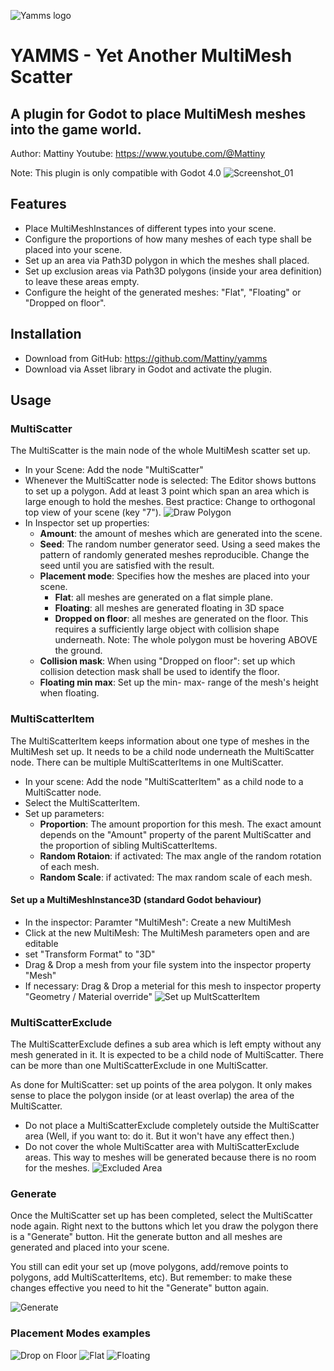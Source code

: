 ![Yamms logo](https://raw.githubusercontent.com/Mattiny/yamms/main/icon.svg)
# YAMMS - Yet Another MultiMesh Scatter
## A plugin for Godot to place MultiMesh meshes into the game world.

Author: Mattiny
Youtube: https://www.youtube.com/@Mattiny

Note: This plugin is only compatible with Godot 4.0
![Screenshot_01](https://user-images.githubusercontent.com/127634166/224740362-c7ddbf76-da05-48d6-a1a2-7aacbeb36a8a.png)
## Features

- Place MultiMeshInstances of different types into your scene.
- Configure the proportions of how many meshes of each type shall be placed into your scene.
- Set up an area via Path3D polygon in which the meshes shall placed.
- Set up exclusion areas via Path3D polygons (inside your area definition) to leave these areas empty.
- Configure the height of the generated meshes: "Flat", "Floating" or "Dropped on floor".

## Installation
- Download from GitHub: https://github.com/Mattiny/yamms
- Download via Asset library in Godot and activate the plugin.
 
## Usage
### MultiScatter
The MultiScatter is the main node of the whole MultiMesh scatter set up.
- In your Scene: Add the node "MultiScatter"
- Whenever the MultiScatter node is selected: The Editor shows buttons to set up a polygon. Add at least 3 point which span an area which is large enough to hold the meshes. Best practice: Change to orthogonal top view of your scene (key "7").
![Draw Polygon](https://user-images.githubusercontent.com/127634166/224745150-5638d22e-15f0-4249-9b09-28ddd3b9610d.png)
- In Inspector set up properties:
    - **Amount**: the amount of meshes which are generated into the scene.
    - **Seed**: The random number generator seed. Using a seed makes the pattern of randomly generated meshes reproducible. Change the seed until you are satisfied with the result.
    - **Placement mode**: Specifies how the meshes are placed into your scene.
        - **Flat**: all meshes are generated on a flat simple plane.
        - **Floating**: all meshes are generated floating in 3D space
        - **Dropped on floor**: all meshes are generated on the floor. This requires a sufficiently large object with collision shape underneath. Note: The whole polygon must be hovering ABOVE the ground.
    - **Collision mask**: When using "Dropped on floor": set up which collision detection mask shall be used to identify the floor.
    - **Floating min max**: Set up the min- max- range of the mesh's height when floating.

### MultiScatterItem
The MultiScatterItem keeps information about one type of meshes in the MultiMesh set up. It needs to be a child node underneath the MultiScatter node. There can be multiple MultiScatterItems in one MultiScatter.

- In your scene: Add the node "MultiScatterItem" as a child node to a MultiScatter node.
- Select the MultiScatterItem.
- Set up parameters:
    - **Proportion**: The amount proportion for this mesh. The exact amount depends on the "Amount" property of the parent MultiScatter and the proportion of sibling MultiScatterItems.
    - **Random Rotaion**: if activated: The max angle of the random rotation of each mesh.
    - **Random Scale**: if activated: The max random scale of each mesh.

#### Set up a MultiMeshInstance3D (standard Godot behaviour)
- In the inspector: Paramter "MultiMesh": Create a new MultiMesh
- Click at the new MultiMesh: The MultiMesh parameters open and are editable
- set "Transform Format" to "3D"
- Drag & Drop a mesh from your file system into the inspector property "Mesh"
- If necessary: Drag & Drop a meterial for this mesh to inspector property "Geometry / Material override"
![Set up MultScatterItem](https://user-images.githubusercontent.com/127634166/224749498-f22a347a-2520-4899-a6f1-3f294d2dec3c.png)


### MultiScatterExclude
The MultiScatterExclude defines a sub area which is left empty without any mesh generated in it. It is expected to be 
a child node of MultiScatter. There can be more than one MultiScatterExclude in one MultiScatter.

As done for MultiScatter: set up points of the area polygon. It only makes sense to place the polygon inside (or at least overlap) the area of the MultiScatter.
- Do not place a MultiScatterExclude completely outside the MultiScatter area (Well, if you want to: do it. But it won't have any effect then.)
- Do not cover the whole MultiScatter area with MultiScatterExclude areas. This way to meshes will be generated because there is no room for the meshes.
![Excluded Area](https://user-images.githubusercontent.com/127634166/224751430-f9619a4e-5bd7-4df0-ba8f-5e94289a7a4f.png)
### Generate
Once the MultiScatter set up has been completed, select the MultiScatter node again. Right next to the buttons which let you draw the polygon there is a "Generate" button.
Hit the generate button and all meshes are generated and placed into your scene.

You still can edit your set up (move polygons, add/remove points to polygons, add MultiScatterItems, etc). But remember: to make these changes effective you need to hit the "Generate" button again.

![Generate](https://user-images.githubusercontent.com/127634166/224752651-d2a880b3-40af-48ea-ac7b-31c6bed45162.png)


### Placement Modes examples
![Drop on Floor](https://user-images.githubusercontent.com/127634166/224754906-d7a9f054-8350-4a57-ab93-ec5a2359a277.png)
![Flat](https://user-images.githubusercontent.com/127634166/224755082-7e8175ca-62d7-4bb9-b8b9-6dfef52efb96.png)
![Floating](https://user-images.githubusercontent.com/127634166/224755268-d2387e14-3666-44a3-a031-99751856045c.png)

